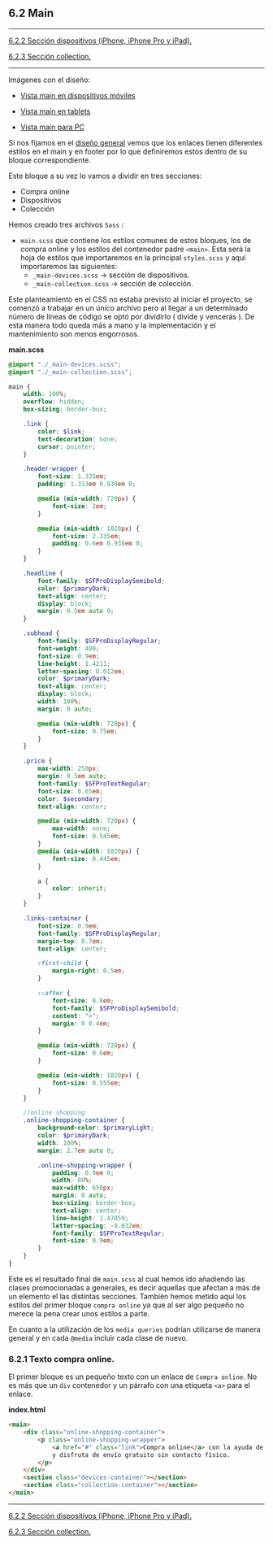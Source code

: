 ## 6.2 Main

---

[6.2.2 Sección dispositivos (iPhone, iPhone Pro y iPad).](main-devices.md)

[6.2.3 Sección collection.](main-collection.md)

---

Imágenes con el diseño:

- [Vista main en dispositivos móviles](main-mobile.png)

- [Vista main en tablets](main-tablet.png)

- [Vista main para PC](main-desktop.png)

Si nos fijamos en el [diseño general](desktop-design.png) vemos que los enlaces tienen diferentes estilos en el main y en footer por lo que definiremos estos dentro de su bloque correspondiente.

Este bloque a su vez lo vamos a dividir en tres secciones:

- Compra online
- Dispositivos
- Colección

Hemos creado tres archivos `Sass` :

- `main.scss` que contiene los estilos comunes de estos bloques, los de compra online y los estilos del contenedor padre `<main>`. Esta será la hoja de estilos que importaremos en la principal `styles.scss` y aquí importaremos las siguientes:
  - `_main-devices.scss` -> sección de dispositivos.
  - `_main-collection.scss` -> sección de colección.

Este planteamiento en el CSS no estaba previsto al iniciar el proyecto, se comenzó a trabajar en un único archivo pero al llegar a un determinado número de líneas de código se optó por dividirlo ( divide y vencerás ). De esta manera todo queda más a mano y la implementación y el mantenimiento son menos engorrosos.

**main.scss**

```scss
@import "./_main-devices.scss";
@import "./_main-collection.scss";

main {
	width: 100%;
	overflow: hidden;
	box-sizing: border-box;

	.link {
		color: $link;
		text-decoration: none;
		cursor: pointer;
	}

	.header-wrapper {
		font-size: 1.335em;
		padding: 1.313em 0.938em 0;

		@media (min-width: 720px) {
			font-size: 2em;
		}

		@media (min-width: 1020px) {
			font-size: 2.335em;
			padding: 0.6em 0.938em 0;
		}
	}

	.headline {
		font-family: $SFProDisplaySemibold;
		color: $primaryDark;
		text-align: center;
		display: block;
		margin: 0.5em auto 0;
	}

	.subhead {
		font-family: $SFProDisplayRegular;
		font-weight: 400;
		font-size: 0.9em;
		line-height: 1.4211;
		letter-spacing: 0.012em;
		color: $primaryDark;
		text-align: center;
		display: block;
		width: 100%;
		margin: 0 auto;

		@media (min-width: 720px) {
			font-size: 0.75em;
		}
	}

	.price {
		max-width: 250px;
		margin: 0.5em auto;
		font-family: $SFProTextRegular;
		font-size: 0.65em;
		color: $secondary;
		text-align: center;

		@media (min-width: 720px) {
			max-width: none;
			font-size: 0.545em;
		}
		@media (min-width: 1020px) {
			font-size: 0.445em;
		}

		a {
			color: inherit;
		}
	}

	.links-container {
		font-size: 0.9em;
		font-family: $SFProDisplayRegular;
		margin-top: 0.7em;
		text-align: center;

		:first-child {
			margin-right: 0.5em;
		}

		::after {
			font-size: 0.8em;
			font-family: $SFProDisplaySemibold;
			content: ">";
			margin: 0 0.4em;
		}

		@media (min-width: 720px) {
			font-size: 0.6em;
		}

		@media (min-width: 1020px) {
			font-size: 0.555em;
		}
	}

	//online shopping
	.online-shopping-container {
		background-color: $primaryLight;
		color: $primaryDark;
		width: 100%;
		margin: 2.7em auto 0;

		.online-shopping-wrapper {
			padding: 0.9em 0;
			width: 80%;
			max-width: 650px;
			margin: 0 auto;
			box-sizing: border-box;
			text-align: center;
			line-height: 1.47059;
			letter-spacing: -0.032em;
			font-family: $SFProTextRegular;
			font-size: 0.9em;
		}
	}
}
```

Este es el resultado final de `main.scss` al cual hemos ido añadiendo las clases promocionadas a generales, es decir aquellas que afectan a más de un elemento el las distintas secciones. También hemos metido aquí los estilos del primer bloque `compra online` ya que al ser algo pequeño no merece la pena crear unos estilos a parte.

En cuanto a la utilización de los `media queries` podrían utilizarse de manera general y en cada `@media` incluir cada clase de nuevo.

### 6.2.1 Texto compra online.

El primer bloque es un pequeño texto con un enlace de `Compra online`. No es más que un `div` contenedor y un párrafo con una etiqueta `<a>` para el enlace.

**index.html**

```html
<main>
	<div class="online-shopping-container">
		<p class="online-shopping-wrapper">
			<a href="#" class="link">Compra online</a> con la ayuda de un Especialista
			y disfruta de envío gratuito sin contacto físico.
		</p>
	</div>
	<section class="devices-container"></section>
	<section class="collection-container"></section>
</main>
```

---

[6.2.2 Sección dispositivos (iPhone, iPhone Pro y iPad).](main-devices.md)

[6.2.3 Sección collection.](main-collection.md)
